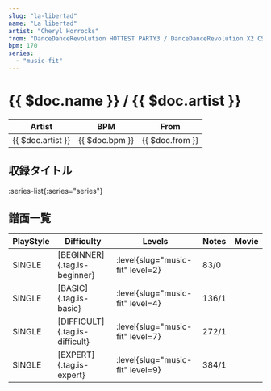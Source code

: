 ```yaml
---
slug: "la-libertad"
name: "La libertad"
artist: "Cheryl Horrocks"
from: "DanceDanceRevolution HOTTEST PARTY3 / DanceDanceRevolution X2 CS"
bpm: 170
series:
  - "music-fit"
---
```


# {{ $doc.name }} / {{ $doc.artist }}

|Artist|BPM|From|
|------|---|----|
|{{ $doc.artist }}|{{ $doc.bpm }}|{{ $doc.from }}|

## 収録タイトル

:series-list{:series="series"}

## 譜面一覧

|PlayStyle|Difficulty|Levels|Notes|Movie|
|---------|----------|------|-----|-----|
|SINGLE|[BEGINNER]{.tag.is-beginner}|<div class="field is-grouped is-grouped-multiline"> :level{slug="music-fit" level=2}</div>|83/0||
|SINGLE|[BASIC]{.tag.is-basic}|<div class="field is-grouped is-grouped-multiline"> :level{slug="music-fit" level=4}</div>|136/1||
|SINGLE|[DIFFICULT]{.tag.is-difficult}|<div class="field is-grouped is-grouped-multiline"> :level{slug="music-fit" level=7}</div>|272/1||
|SINGLE|[EXPERT]{.tag.is-expert}|<div class="field is-grouped is-grouped-multiline"> :level{slug="music-fit" level=9}</div>|384/1||
